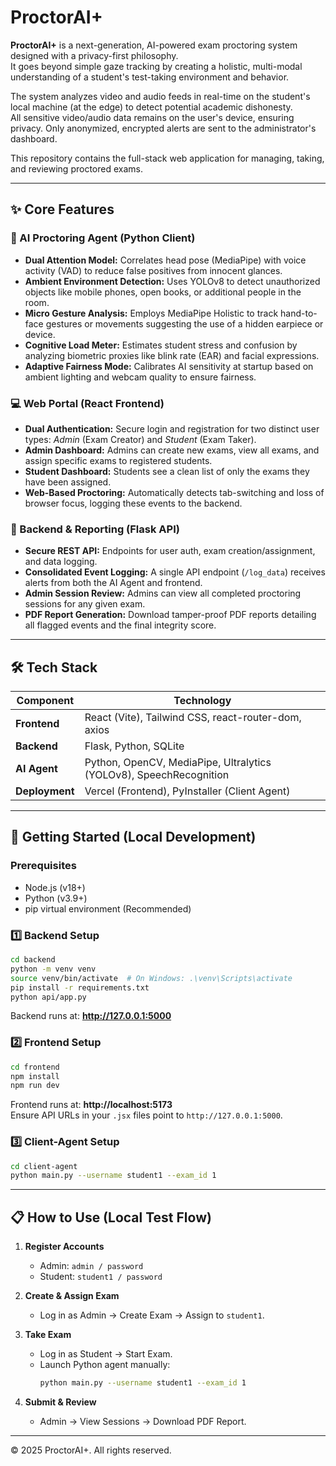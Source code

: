 # ProctorAI+

**ProctorAI+** is a next-generation, AI-powered exam proctoring system designed with a privacy-first philosophy.  
It goes beyond simple gaze tracking by creating a holistic, multi-modal understanding of a student's test-taking environment and behavior.

The system analyzes video and audio feeds in real-time on the student's local machine (at the edge) to detect potential academic dishonesty.  
All sensitive video/audio data remains on the user's device, ensuring privacy. Only anonymized, encrypted alerts are sent to the administrator's dashboard.

This repository contains the full-stack web application for managing, taking, and reviewing proctored exams.

---

## ✨ Core Features

### 🤖 AI Proctoring Agent (Python Client)
- **Dual Attention Model:** Correlates head pose (MediaPipe) with voice activity (VAD) to reduce false positives from innocent glances.  
- **Ambient Environment Detection:** Uses YOLOv8 to detect unauthorized objects like mobile phones, open books, or additional people in the room.  
- **Micro Gesture Analysis:** Employs MediaPipe Holistic to track hand-to-face gestures or movements suggesting the use of a hidden earpiece or device.  
- **Cognitive Load Meter:** Estimates student stress and confusion by analyzing biometric proxies like blink rate (EAR) and facial expressions.  
- **Adaptive Fairness Mode:** Calibrates AI sensitivity at startup based on ambient lighting and webcam quality to ensure fairness.

### 💻 Web Portal (React Frontend)
- **Dual Authentication:** Secure login and registration for two distinct user types: *Admin* (Exam Creator) and *Student* (Exam Taker).  
- **Admin Dashboard:** Admins can create new exams, view all exams, and assign specific exams to registered students.  
- **Student Dashboard:** Students see a clean list of only the exams they have been assigned.  
- **Web-Based Proctoring:** Automatically detects tab-switching and loss of browser focus, logging these events to the backend.

### 🚀 Backend & Reporting (Flask API)
- **Secure REST API:** Endpoints for user auth, exam creation/assignment, and data logging.  
- **Consolidated Event Logging:** A single API endpoint (`/log_data`) receives alerts from both the AI Agent and frontend.  
- **Admin Session Review:** Admins can view all completed proctoring sessions for any given exam.  
- **PDF Report Generation:** Download tamper-proof PDF reports detailing all flagged events and the final integrity score.

---

## 🛠️ Tech Stack

| Component | Technology |
|------------|-------------|
| **Frontend** | React (Vite), Tailwind CSS, react-router-dom, axios |
| **Backend** | Flask, Python, SQLite |
| **AI Agent** | Python, OpenCV, MediaPipe, Ultralytics (YOLOv8), SpeechRecognition |
| **Deployment** | Vercel (Frontend), PyInstaller (Client Agent) |

---

## 🚀 Getting Started (Local Development)

### Prerequisites
- Node.js (v18+)
- Python (v3.9+)
- pip virtual environment (Recommended)

### 1️⃣ Backend Setup
```bash
cd backend
python -m venv venv
source venv/bin/activate  # On Windows: .\venv\Scripts\activate
pip install -r requirements.txt
python api/app.py
```
Backend runs at: **http://127.0.0.1:5000**

### 2️⃣ Frontend Setup
```bash
cd frontend
npm install
npm run dev
```
Frontend runs at: **http://localhost:5173**  
Ensure API URLs in your `.jsx` files point to `http://127.0.0.1:5000`.

### 3️⃣ Client-Agent Setup
```bash
cd client-agent
python main.py --username student1 --exam_id 1
```

---

## 📋 How to Use (Local Test Flow)

1. **Register Accounts**
   - Admin: `admin / password`
   - Student: `student1 / password`

2. **Create & Assign Exam**
   - Log in as Admin → Create Exam → Assign to `student1`.

3. **Take Exam**
   - Log in as Student → Start Exam.
   - Launch Python agent manually:
     ```bash
     python main.py --username student1 --exam_id 1
     ```

4. **Submit & Review**
   - Admin → View Sessions → Download PDF Report.

---

© 2025 ProctorAI+. All rights reserved.
